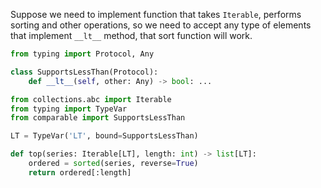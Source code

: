 Suppose we need to implement function that takes `Iterable`, performs sorting and other operations, so we need to accept any type of elements that implement `__lt__` method, that sort function will work.

```python
from typing import Protocol, Any

class SupportsLessThan(Protocol):
	def __lt__(self, other: Any) -> bool: ...
```
```python
from collections.abc import Iterable
from typing import TypeVar
from comparable import SupportsLessThan

LT = TypeVar('LT', bound=SupportsLessThan)

def top(series: Iterable[LT], length: int) -> list[LT]:
	ordered = sorted(series, reverse=True)
	return ordered[:length]
```
